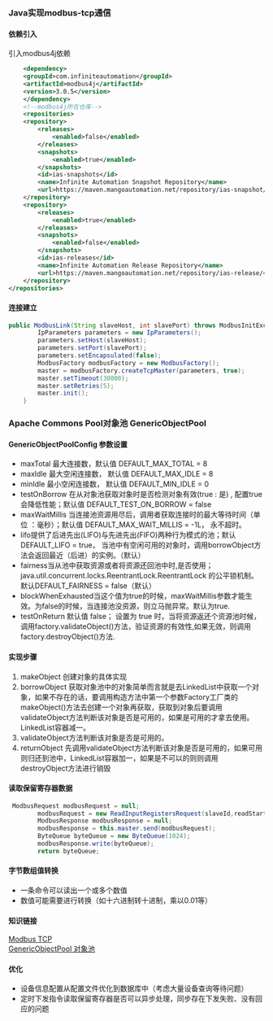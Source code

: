 ### Java实现modbus-tcp通信
#### 依赖引入
引入modbus4j依赖
```xml
    <dependency>
    <groupId>com.infiniteautomation</groupId>
    <artifactId>modbus4j</artifactId>
    <version>3.0.5</version>
    </dependency>
    <!--modbus4j所在仓库-->
    <repositories>
    <repository>
        <releases>
            <enabled>false</enabled>
        </releases>
        <snapshots>
            <enabled>true</enabled>
        </snapshots>
        <id>ias-snapshots</id>
        <name>Infinite Automation Snapshot Repository</name>
        <url>https://maven.mangoautomation.net/repository/ias-snapshot/</url>
    </repository>
    <repository>
        <releases>
            <enabled>true</enabled>
        </releases>
        <snapshots>
            <enabled>false</enabled>
        </snapshots>
        <id>ias-releases</id>
        <name>Infinite Automation Release Repository</name>
        <url>https://maven.mangoautomation.net/repository/ias-release/</url>
    </repository>
</repositories>
```
#### 连接建立
```java
public ModbusLink(String slaveHost, int slavePort) throws ModbusInitException {
        IpParameters parameters = new IpParameters();
        parameters.setHost(slaveHost);
        parameters.setPort(slavePort);
        parameters.setEncapsulated(false);
        ModbusFactory modbusFactory = new ModbusFactory();
        master = modbusFactory.createTcpMaster(parameters, true);
        master.setTimeout(30000);
        master.setRetries(5);
        master.init();
    }
```


### Apache Commons Pool对象池 GenericObjectPool
#### GenericObjectPoolConfig 参数设置

- maxTotal
最大连接数，默认值 DEFAULT_MAX_TOTAL = 8
- maxIdle
最大空闲连接数， 默认值 DEFAULT_MAX_IDLE = 8
- minIdle
最小空闲连接数， 默认值 DEFAULT_MIN_IDLE = 0
- testOnBorrow 
在从对象池获取对象时是否检测对象有效(true : 是) , 配置true会降低性能；默认值 DEFAULT_TEST_ON_BORROW = false
- maxWaitMillis 当连接池资源用尽后，调用者获取连接时的最大等待时间（单位 ：毫秒）；默认值 DEFAULT_MAX_WAIT_MILLIS = -1L， 永不超时。
- lifo提供了后进先出(LIFO)与先进先出(FIFO)两种行为模式的池；默认 DEFAULT_LIFO = true， 当池中有空闲可用的对象时，调用borrowObject方法会返回最近（后进）的实例。（默认）
- fairness当从池中获取资源或者将资源还回池中时,是否使用；java.util.concurrent.locks.ReentrantLock.ReentrantLock 的公平锁机制。默认DEFAULT_FAIRNESS = false（默认）
- blockWhenExhausted当这个值为true的时候，maxWaitMillis参数才能生效。为false的时候，当连接池没资源，则立马抛异常。默认为true.
- testOnReturn 默认值 false； 设置为 true 时，当将资源返还个资源池时候，调用factory.validateObject()方法，验证资源的有效性,如果无效，则调用 factory.destroyObject()方法.

#### 实现步骤
1. makeObject 创建对象的具体实现
2. borrowObject 获取对象池中的对象简单而言就是去LinkedList中获取一个对象，如果不存在的话，要调用构造方法中第一个参数Factory工厂类的makeObject()方法去创建一个对象再获取，获取到对象后要调用validateObject方法判断该对象是否是可用的，如果是可用的才拿去使用。LinkedList容器减一。
3. validateObject方法判断该对象是否是可用的。
4. returnObject 先调用validateObject方法判断该对象是否是可用的，如果可用则归还到池中，LinkedList容器加一，如果是不可以的则则调用destroyObject方法进行销毁

#### 读取保留寄存器数据
```java
 ModbusRequest modbusRequest = null;
        modbusRequest = new ReadInputRegistersRequest(slaveId,readStartOff,readLength);
        ModbusResponse modbusResponse = null;
        modbusResponse = this.master.send(modbusRequest);
        ByteQueue byteQueue = new ByteQueue(1024);
        modbusResponse.write(byteQueue);
        return byteQueue;
```

#### 字节数组值转换
- 一条命令可以读出一个或多个数值
- 数值可能需要进行转换（如十六进制转十进制，乘以0.01等）

#### 知识链接  
[Modbus TCP](https://www.cnblogs.com/wenhao-Web/p/12993675.html)  
[GenericObjectPool 对象池](https://www.jianshu.com/p/2037d6c56b5f)

#### 优化
- 设备信息配置从配置文件优化到数据库中（考虑大量设备查询等待问题）
- 定时下发指令读取保留寄存器是否可以异步处理，同步存在下发失败、没有回应的问题

